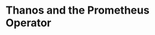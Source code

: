 # Thanos and the Prometheus Operator

<!--
## Thanos

The `Prometheus` CRD has support for adding a Thanos sidecar to the Prometheus Pod.
There are a few other components, like the queriers and stores, which Thanos needs to be fully functional, that have to be deployed independently.
The [kube-prometheus](contrib/kube-prometheus/) project has some experimental starting points.
-->
